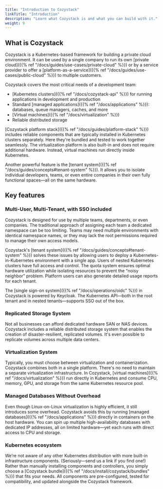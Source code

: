 ```yaml
---
title: "Introduction to Cozystack"
linkTitle: "Introduction"
description: "Learn what Cozystack is and what you can build with it."
weight: 9
---
```


## What is Cozystack

Cozystack is a Kubernetes-based framework for building a private cloud environment.
It can be used by a single company to run its own [private cloud]({{% ref "/docs/guides/use-cases/private-cloud" %}}) or by a service provider to offer a
[platform-as-a-service]({{% ref "/docs/guides/use-cases/public-cloud" %}}) to multiple customers.

Cozystack covers the most critical needs of a development team:

-   [Kubernetes clusters]({{% ref "/docs/cozystack-api" %}}) for running applications in development and production
-   Standard [managed applications]({{% ref "/docs/applications" %}}): databases, queue managers, caches, and more
-   [Virtual machines]({{% ref "/docs/virtualization" %}})
-   Reliable distributed storage

[Cozystack platform stack]({{% ref "/docs/guides/platform-stack" %}}) includes reliable components that are typically installed
in Kubernetes clusters separately.
Here they're bundled and tested to work together seamlessly.
The virtualization platform is also built-in and does not require additional hardware.
Instead, virtual machines run directly inside Kubernetes.

Another powerful feature is the [tenant system]({{% ref "/docs/guides/concepts#tenant-system" %}}).
It allows you to isolate individual developers, teams, or even entire companies in their own fully functional spaces—all on the same hardware.

## Key features

### Multi-User, Multi-Tenant, with SSO included

Cozystack is designed for use by multiple teams, departments, or even companies.
The traditional approach of assigning each team a dedicated namespace can be too limiting.
Teams may need multiple environments with identical namespace names,
or they may lack the root permissions required to manage their own access models.

Cozystack's [tenant system]({{% ref "/docs/guides/concepts#tenant-system" %}}) solves these issues
by allowing users to deploy a Kubernetes-in-Kubernetes environment with a single app.
Users of nested Kubernetes clusters have full access and control.
The quota system ensures optimal hardware utilization while isolating resources to prevent the “noisy neighbor” problem.
Platform users can also generate detailed usage reports for each tenant.

The [single sign-on system]({{% ref "/docs/operations/oidc" %}}) in Cozystack is powered by Keycloak.
The Kubernetes API—both in the root tenant and in nested tenants—supports SSO out of the box.

### Replicated Storage System

Not all businesses can afford dedicated hardware SAN or NAS devices.
Cozystack includes a reliable distributed storage system that enables the creation of disaster-resilient, replicated volumes.
It's even possible to replicate volumes across multiple data centers.

### Virtualization System

Typically, you must choose between virtualization and containerization.
Cozystack combines both in a single platform.
There's no need to maintain a separate virtualization infrastructure.
In Cozystack, [virtual machines]({{% ref "/docs/virtualization" %}})
run directly in Kubernetes and consume CPU, memory, GPU, and storage from the same Kubernetes resource pool.

### Managed Databases Without Overhead

Even though Linux-on-Linux virtualization is highly efficient, it still introduces some overhead.
Cozystack avoids this by running [managed databases]({{% ref "/docs/applications" %}})
directly in containers on the host hardware.
You can spin up multiple high-availability databases with dedicated IP addresses,
all on limited hardware—yet each runs with direct access to CPU and storage.

### Kubernetes ecosystem

We’re not aware of any other Kubernetes distribution with more built-in infrastructure components.
(Seriously—send us a link if you find one!)
Rather than manually installing components and controllers, you simply choose
a [Cozystack bundle]({{% ref "/docs/install/cozystack/bundles" %}}) that fits your needs.
All components are pre-configured, tested for compatibility, and updated alongside the Cozystack framework.


